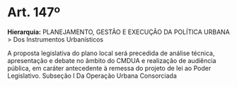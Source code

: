 # Art. 147º

**Hierarquia:** PLANEJAMENTO, GESTÃO E EXECUÇÃO DA POLÍTICA URBANA > Dos Instrumentos Urbanísticos

A proposta legislativa do plano local será precedida de análise técnica, apresentação e debate no âmbito do CMDUA e realização de audiência pública, em caráter antecedente à remessa do projeto de lei ao Poder Legislativo.
Subseção I
Da Operação Urbana Consorciada






